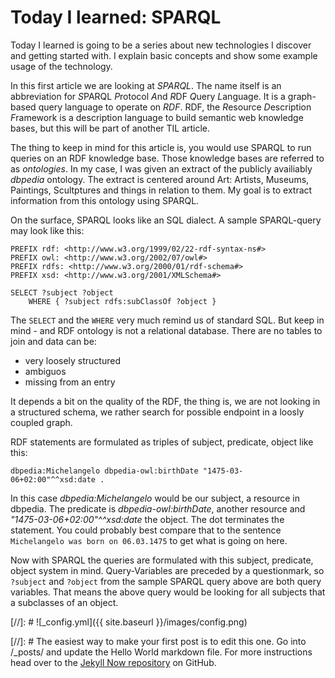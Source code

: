 # Today I learned: SPARQL 

Today I learned is going to be a series about new technologies I discover and getting started with. I explain basic concepts and show some example usage of the technology.

In this first article we are looking at *SPARQL*. The name itself is an abbreviation for *S*PARQL *P*rotocol *A*nd *R*DF *Q*uery *L*anguage. It is a graph-based query language to operate on *RDF*. RDF, the *R*esource *D*escription *F*ramework is a description language to build semantic web knowledge bases, but this will be part of another TIL article.

The thing to keep in mind for this article is, you would use SPARQL to run queries on an RDF knowledge base. Those knowledge bases are referred to as *ontologies*. In my case, I was given an extract of the publicly availiably *dbpedia* ontology. The extract is centered around Art: Artists, Museums, Paintings, Scultptures and things in relation to them. My goal is to extract information from this ontology using SPARQL.


On the surface, SPARQL looks like an SQL dialect. A sample SPARQL-query may look like this:
```
PREFIX rdf: <http://www.w3.org/1999/02/22-rdf-syntax-ns#>
PREFIX owl: <http://www.w3.org/2002/07/owl#>
PREFIX rdfs: <http://www.w3.org/2000/01/rdf-schema#>
PREFIX xsd: <http://www.w3.org/2001/XMLSchema#>

SELECT ?subject ?object
	WHERE { ?subject rdfs:subClassOf ?object }
```

The `SELECT` and the `WHERE` very much remind us of standard SQL. But keep in mind - and RDF ontology is not a relational database. There are no tables to join and data can be:
 - very loosely structured
 - ambiguos
 - missing from an entry
 
 It depends a bit on the quality of the RDF, the thing is, we are not looking in a structured schema, we rather search for possible endpoint in a loosly coupled graph.
 
 RDF statements are formulated as triples of subject, predicate, object like this:
 ```
 dbpedia:Michelangelo dbpedia-owl:birthDate "1475-03-06+02:00"^^xsd:date .
 ```
 
 In this case *dbpedia:Michelangelo* would be our subject, a resource in dbpedia. The predicate is *dbpedia-owl:birthDate*, another resource and *"1475-03-06+02:00"^^xsd:date* the object. The dot terminates the statement. You could probably best compare that to the sentence `Michelangelo was born on 06.03.1475` to get what is going on here.
 
 Now with SPARQL the queries are formulated with this subject, predicate, object system in mind. Query-Variables are preceded by a questionmark, so `?subject` and `?object` from the sample SPARQL query above are both query variables. That means the above query would be looking for all subjects that a subclasses of an object.
 
  
  

[//]: # ![_config.yml]({{ site.baseurl }}/images/config.png)

[//]: #  The easiest way to make your first post is to edit this one. Go into /_posts/ and update the Hello World markdown file. For more instructions head over to the [Jekyll Now repository](https://github.com/barryclark/jekyll-now) on GitHub.
